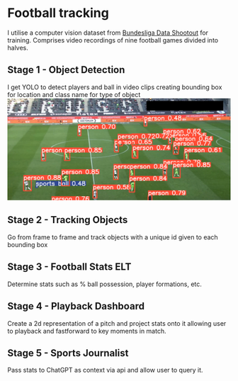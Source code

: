 # Football tracking

I utilise a computer vision dataset from [Bundesliga Data Shootout](https://www.kaggle.com/competitions/dfl-bundesliga-data-shootout/data) for training. Comprises video recordings of nine football games divided into halves.

## Stage 1 - Object Detection

I get YOLO to detect players and ball in video clips creating bounding box for location and class name for type of object
![Football Tracking Output](https://raw.githubusercontent.com/rob-sullivan/ai/football-tracking/football-tracking/output.PNG)

## Stage 2 - Tracking Objects

Go from frame to frame and track objects with a unique id given to each bounding box

## Stage 3 - Football Stats ELT

Determine stats such as % ball possession, player formations, etc.

## Stage 4 - Playback Dashboard

Create a 2d representation of a pitch and project stats onto it allowing user to playback and fastforward to key moments in match.

## Stage 5 - Sports Journalist

Pass stats to ChatGPT as context via api and allow user to query it.

